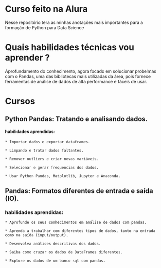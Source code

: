 # Curso feito na Alura
Nesse repositório tera as minhas anotações mais importantes para a formação de Python para Data Science

# Quais habilidades técnicas vou aprender ?

Aprofundamento do conhecimento, agora focado em solucionar probelmas com o Pandas, uma das bibliotecas mais utilizadas da área, pois fornece ferramentas de análise de dados de alta performance e fáceis de usar.


# Cursos 
## Python Pandas: Tratando e analisando dados.
#### habilidades aprendidas:
    * Importar dados e exportar dataframes.

    * Limpando e tratar dados faltantes.

    * Remover outliers e criar novas variáveis.

    * Selecionar e gerar frequencias dos dados.

    * Usar Python Pandas, Matplotlib, Jupyter e Anaconda.


## Pandas: Formatos diferentes de entrada e saída (IO).
### habilidades aprendidas:
    * Aprofunde os seus conhecimentos em análise de dados com pandas.

    * Aprenda a trabalhar com diferentes tipos de dados, tanto na entrada como na saída (input/output).
    
    * Desenvolva análises descritivas dos dados.
    
    * Saiba como cruzar os dados de DataFrames diferentes.
    
    * Explore os dados de um banco sql com pandas.
     



